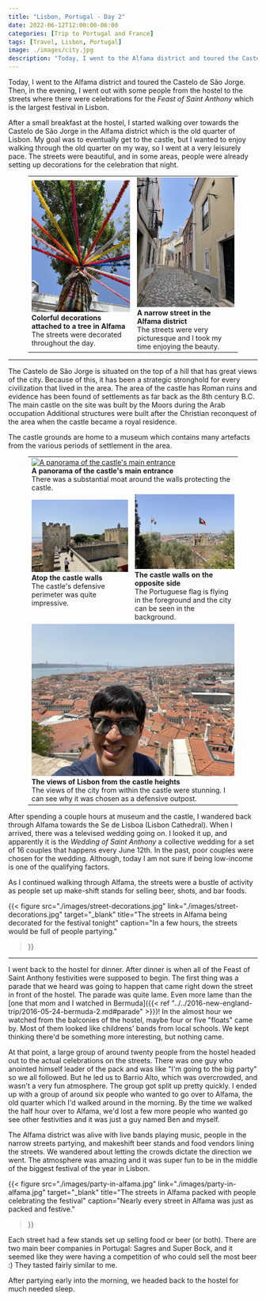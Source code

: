 ```yaml
---
title: "Lisbon, Portugal - Day 2"
date: 2022-06-12T12:00:00-06:00
categories: [Trip to Portugal and France]
tags: [Travel, Lisbon, Portugal]
image: ./images/city.jpg
description: "Today, I went to the Alfama district and toured the Castelo de São Jorge. Then, in the evening, I went out with some people from the hostel to the streets where there were celebrations for the Feast of Saint Anthony"
---
```


Today, I went to the Alfama district and toured the Castelo de São Jorge. Then,
in the evening, I went out with some people from the hostel to the streets where
there were celebrations for the _Feast of Saint Anthony_ which is the largest
festival in Lisbon.

After a small breakfast at the hostel, I started walking over towards the
Castelo de São Jorge in the Alfama district which is the old quarter of Lisbon.
My goal was to eventually get to the castle, but I wanted to enjoy walking
through the old quarter on my way, so I went at a very leisurely pace.
The streets were beautiful, and in some areas, people were already setting up
decorations for the celebration that night.

<figure>
  <table class="gallery">
    <tr>
      <td>
        <a href="./images/decorations.jpg" target="_blank">
          <img src="./images/decorations.jpg"
               alt="Colorful decorations attached to a tree in the Alfama district." />
        </a><br>
        <b>Colorful decorations attached to a tree in Alfama</b><br>
        The streets were decorated throughout the day.
      </td>
      <td>
        <a href="./images/narrow-alfama-street.jpg" target="_blank">
          <img src="./images/narrow-alfama-street.jpg"
               alt="A narrow street in the Alfama district." />
        </a><br>
        <b>A narrow street in the Alfama district</b><br>
        The streets were very picturesque and I took my time enjoying the
        beauty.
      </td>
    </tr>
  </table>
</figure>

---

The Castelo de São Jorge is situated on the top of a hill that has great views
of the city. Because of this, it has been a strategic stronghold for every
civilization that lived in the area. The area of the castle has Roman ruins and
evidence has been found of settlements as far back as the 8th century B.C. The
main castle on the site was built by the Moors during the Arab occupation
Additional structures were built after the Christian reconquest of the area when
the castle became a royal residence.

The castle grounds are home to a museum which contains many artefacts from the
various periods of settlement in the area.

<figure>
  <table class="gallery">
    <tr>
      <td colspan="2">
        <a href="./images/castle-panorama.jpg" target="_blank">
          <img src="./images/castle-panorama.jpg"
               alt="A panorama of the castle's main entrance" />
        </a><br>
        <b>A panorama of the castle's main entrance</b><br>
        There was a substantial moat around the walls protecting the castle.
      </td>
    </tr>
    <tr>
      <td>
        <a href="./images/castle-walls.jpg" target="_blank">
          <img src="./images/castle-walls.jpg"
               alt="A view from atop the castle walls" />
        </a><br>
        <b>Atop the castle walls</b><br>
        The castle's defensive perimeter was quite impressive.
        <br>
        <br>
      </td>
      <td>
        <a href="./images/castle-flags.jpg" target="_blank">
          <img src="./images/castle-flags.jpg"
               alt="A view of the castle walls with the Portuguese flag flying
               atop. The city can be seen in the background." />
        </a><br>
        <b>The castle walls on the opposite side</b><br>
        The Portuguese flag is flying in the foreground and the city can be seen
        in the background.
      </td>
    </tr>
    <tr>
      <td colspan="2">
        <a href="./images/city.jpg" target="_blank">
          <img src="./images/city.jpg"
               alt="The views of Lisbon from the castle heights" />
        </a><br>
        <b>The views of Lisbon from the castle heights</b><br>
        The views of the city from within the castle were stunning. I can see
        why it was chosen as a defensive outpost.
      </td>
    </tr>
  </table>
</figure>

After spending a couple hours at museum and the castle, I wandered back through
Alfama towards the Se de Lisboa (Lisbon Cathedral). When I arrived, there was a
televised wedding going on. I looked it up, and apparently it is the *Wedding of
Saint Anthony* a collective wedding for a set of 16 couples that happens every
June 12th. In the past, poor couples were chosen for the wedding. Although,
today I am not sure if being low-income is one of the qualifying factors.

As I continued walking through Alfama, the streets were a bustle of activity as
people set up make-shift stands for selling beer, shots, and bar foods.

{{< figure
      src="./images/street-decorations.jpg"
      link="./images/street-decorations.jpg"
      target="_blank"
      title="The streets in Alfama being decorated for the festival tonight"
      caption="In a few hours, the streets would be full of people partying."
>}}

---

I went back to the hostel for dinner. After dinner is when all of the Feast of
Saint Anthony festivities were supposed to begin. The first thing was a parade
that we heard was going to happen that came right down the street in front of
the hostel. The parade was quite lame. Even more lame than the [one that mom and
I watched in Bermuda]({{< ref
"../../2016-new-england-trip/2016-05-24-bermuda-2.md#parade" >}})! In the almost
hour we watched from the balconies of the hostel, maybe four or five "floats"
came by. Most of them looked like childrens' bands from local schools. We kept
thinking there'd be something more interesting, but nothing came.

At that point, a large group of around twenty people from the hostel headed out
to the actual celebrations on the streets. There was one guy who anointed
himself leader of the pack and was like "I'm going to the big party" so we all
followed. But he led us to Barrio Alto, which was overcrowded, and wasn't a very
fun atmosphere. The group got split up pretty quickly. I ended up with a group
of around six people who wanted to go over to Alfama, the old quarter which I'd
walked around in the morning. By the time we walked the half hour over to
Alfama, we'd lost a few more people who wanted go see other festivities and it
was just a guy named Ben and myself.

The Alfama district was alive with live bands playing music, people in the
narrow streets partying, and makeshift beer stands and food vendors lining the
streets. We wandered about letting the crowds dictate the direction we went. The
atmosphere was amazing and it was super fun to be in the middle of the biggest
festival of the year in Lisbon.

{{< figure
      src="./images/party-in-alfama.jpg"
      link="./images/party-in-alfama.jpg"
      target="_blank"
      title="The streets in Alfama packed with people celebrating the festival"
      caption="Nearly every street in Alfama was just as packed and festive."
>}}

Each street had a few stands set up selling food or beer (or both). There are
two main beer companies in Portugal: Sagres and Super Bock, and it seemed like
they were having a competition of who could sell the most beer :) They tasted
fairly similar to me.

After partying early into the morning, we headed back to the hostel for much
needed sleep.

